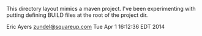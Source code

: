 This directory layout mimics a maven project. I've been experimenting with putting defining BUILD files at the root of the project
dir.

Eric Ayers
zundel@squareup.com
Tue Apr  1 16:12:36 EDT 2014
